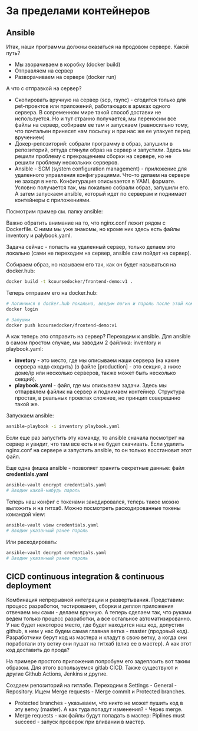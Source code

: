 # За пределами контейнеров
## Ansible
Итак, наши программы должны оказаться на продовом сервере. Какой путь?
- Мы зворачиваем в коробку (docker build)
- Отправляем на сервер
- Разворачиваем на сервере (docker run)

А что с отправкой на сервер?
- Скопировать вручную на сервер (scp, rsync) - сгодится только для pet-проектов или приложений, работающих в армках одного сервера. В современном мире такой способ доставки не используется. Но и тут странно получается, мы переносим все файлы на сервер, собираем ее там и запускаем (равносильно тому, что почтальен принесет нам посылку и при нас же ее упакует перед вручением)
- Докер-репозиторий: собрали программу в образ, запушили в репозиторий, оттуда стянули образ на сервер и запустили. Здесь мы решили проблему с прекращением сборки на сервере, но не решили проблему нескольких серверов.
- Ansible - SCM (system configuration management) - приложение для удаленного управления конфигурациями. Что-то делаем на сервере не заходя в него. Конфигурация описывается в YAML формате. Условно получается так, мы локально собрали образ, запушили его. А затем запускаем ansible, который идет по серверам и поднимает контейнеры с приложениями.

Посмотрим пример см. папку ansible:

Важно обратить внимание на то, что nginx.conf лежит рядом с Dockerfile. С ними мы уже знакомы, но кроме них здесь есть файлы inventory и palybook.yaml.

Задача сейчас - попасть на удаленный сервер, только делаем это локально (сами не переходим на сервер, ansible сам пойдет на сервер).

Собираем образ, но называем его так, как он будет называться на docker.hub:
```bash
docker build -t kcoursedocker/frontend-demo:v1 .
```

Теперь отправим его на docker.hub:
```bash
# Логинимся в docker.hub локально, вводим логин и пароль после этой команды
docker login

# Запушим
docker push kcoursedocker/frontend-demo:v1
```

А как теперь это отправить на сервер? Переходим к ansible. Для ansible в самом простом случае, мы заводим 2 файлика: inventory и playbook.yaml:
- **invetory** - это место, где мы описываем наши сервера (на какие сервера надо сходить) (в файле [production] - это секция, а ниже доме/ip или несколько серверов, также может быть несколько секций).
- **playbook.yaml** - файл, где мы описываем задачи. Здесь мы отпарвялем файлик на сервер и поднимаем контейнер. Структура простая, в реальных проектах сложнее, но принцип соверешнно такой же.

Запускаем ansible:
```bash
asnible-playbook -i inventory playbook.yaml
```

Если еще раз запустить эту команду, то ansible сначала посмотрит на сервер и увидит, что там все есть и не будет скачивать. Если удалить nginx.conf на сервере и запустить ansible, то он только восстановит этот файл.

Еще одна фишка ansible - позволяет хранить секретные данные: файл **credentials.yaml**
```bash
ansible-vault encrypt credentials.yaml
# Вводим какой-нибудь пароль
```
Теперь наш конфиг с токенами закодировался, теперь такое можно выложить и на гитхаб.
Можно посмотреть раскодированные токены командой view:
```bash
ansible-vault view credentials.yaml
# Вводим указанный ранее пароль
```
Или раскодировать:
```bash
ansible-vault decrypt credentials.yaml
# Вводим указанный ранее пароль
```

## CICD continuous integration & continuous deployment
Комбинация непрерывной интеграции и развертывания. Представим: процесс разработки, тестирования, сборки и деплоя приложения отвечаем мы сами - делаем вручную. А теперь сделаем так, что руками ведем только процесс разработки, а все остальное автоматизированно. У нас будет некоторое место, где будет находится наш код, допустим github, в нем у нас будем самая главная ветка - master (продовый код). Разработчики берут код из мастера и кладут в свою ветку, а когда они поработали эту ветку они пушат на гитхаб (влив ее в мастер). А как этот код доставить до прода? 

На примере простого приложения попробуем его задеплоить вот таким образом. Для этого вспользуемся gitlab CICD. Также существуют и другие Github Actions, Jenkins и другие.

Создаем репозиторий на гитлабе. Переходим в Settings - General - Repository. Ищем Merge requests - Merge commit и Protected branches.
- Protected branches - указываем, что никто не может пушить код в эту ветку (master). А как туда попадут изменения? - Через merge.
- Merge requests - как файлы будут попадать в мастер: Piplines must succeed - запуск проверок при вливании в мастер.


